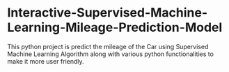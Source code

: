 # Interactive-Supervised-Machine-Learning-Mileage-Prediction-Model
This python project is predict the mileage of the Car using Supervised Machine Learning Algorithm along with various python functionalities to make it more user friendly.
